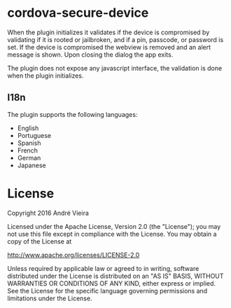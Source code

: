 # cordova-secure-device
When the plugin initializes it validates if the device is compromised by validating if it is rooted or jailbroken, and if a pin, passcode, or password is set. If the device is compromised the webview is removed and an alert message is shown. Upon closing the dialog the app exits.

The plugin does not expose any javascript interface, the validation is done when the plugin initializes.

## I18n
The plugin supports the following languages:
- English 
- Portuguese
- Spanish
- French
- German
- Japanese

# License
Copyright 2016 André Vieira

Licensed under the Apache License, Version 2.0 (the "License");
you may not use this file except in compliance with the License.
You may obtain a copy of the License at

   http://www.apache.org/licenses/LICENSE-2.0

Unless required by applicable law or agreed to in writing, software
distributed under the License is distributed on an "AS IS" BASIS,
WITHOUT WARRANTIES OR CONDITIONS OF ANY KIND, either express or implied.
See the License for the specific language governing permissions and
limitations under the License.